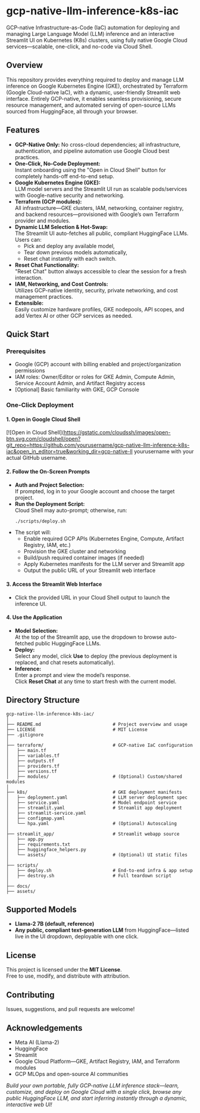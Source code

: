 # gcp-native-llm-inference-k8s-iac

GCP-native Infrastructure-as-Code (IaC) automation for deploying and managing Large Language Model (LLM) inference and an interactive Streamlit UI on Kubernetes (K8s) clusters, using fully native Google Cloud services—scalable, one-click, and no-code via Cloud Shell.

## Overview

This repository provides everything required to deploy and manage LLM inference on Google Kubernetes Engine (GKE), orchestrated by Terraform (Google Cloud-native IaC), with a dynamic, user-friendly Streamlit web interface. Entirely GCP-native, it enables seamless provisioning, secure resource management, and automated serving of open-source LLMs sourced from HuggingFace, all through your browser.

## Features

- **GCP-Native Only:** No cross-cloud dependencies; all infrastructure, authentication, and pipeline automation use Google Cloud best practices.
- **One-Click, No-Code Deployment:**  
  Instant onboarding using the "Open in Cloud Shell" button for completely hands-off end-to-end setup.
- **Google Kubernetes Engine (GKE):**  
  LLM model servers and the Streamlit UI run as scalable pods/services with Google-native security and networking.
- **Terraform (GCP modules):**  
  All infrastructure—GKE clusters, IAM, networking, container registry, and backend resources—provisioned with Google’s own Terraform provider and modules.
- **Dynamic LLM Selection & Hot-Swap:**  
  The Streamlit UI auto-fetches all public, compliant HuggingFace LLMs.  
  Users can:
  - Pick and deploy any available model,
  - Tear down previous models automatically,
  - Reset chat instantly with each switch.
- **Reset Chat Functionality:**  
  "Reset Chat" button always accessible to clear the session for a fresh interaction.
- **IAM, Networking, and Cost Controls:**  
  Utilizes GCP-native identity, security, private networking, and cost management practices.
- **Extensible:**  
  Easily customize hardware profiles, GKE nodepools, API scopes, and add Vertex AI or other GCP services as needed.

## Quick Start

### Prerequisites

- Google (GCP) account with billing enabled and project/organization permissions
- IAM roles: Owner/Editor or roles for GKE Admin, Compute Admin, Service Account Admin, and Artifact Registry access
- [Optional] Basic familiarity with GKE, GCP Console

### One-Click Deployment

#### 1. Open in Google Cloud Shell

[![Open in Cloud Shell](https://gstatic.com/cloudssh/images/open-btn.svg.com/cloudshell/open?git_repo=https://github.com/yourusername/gcp-native-llm-inference-k8s-iac&open_in_editor=true&working_dir=gcp-native-ll yourusername with your actual GitHub username.

#### 2. Follow the On-Screen Prompts

- **Auth and Project Selection:**  
  If prompted, log in to your Google account and choose the target project.
- **Run the Deployment Script:**  
  Cloud Shell may auto-prompt; otherwise, run:
  ```sh
  ./scripts/deploy.sh
  ```
- The script will:
  - Enable required GCP APIs (Kubernetes Engine, Compute, Artifact Registry, IAM, etc.)
  - Provision the GKE cluster and networking
  - Build/push required container images (if needed)
  - Apply Kubernetes manifests for the LLM server and Streamlit app
  - Output the public URL of your Streamlit web interface

#### 3. Access the Streamlit Web Interface

- Click the provided URL in your Cloud Shell output to launch the inference UI.

#### 4. Use the Application

- **Model Selection:**  
  At the top of the Streamlit app, use the dropdown to browse auto-fetched public HuggingFace LLMs.
- **Deploy:**  
  Select any model, click **Use** to deploy (the previous deployment is replaced, and chat resets automatically).
- **Inference:**  
  Enter a prompt and view the model’s response.  
  Click **Reset Chat** at any time to start fresh with the current model.

## Directory Structure

```
gcp-native-llm-inference-k8s-iac/
│
├── README.md                           # Project overview and usage
├── LICENSE                             # MIT License
├── .gitignore
│
├── terraform/                          # GCP-native IaC configuration
│   ├── main.tf
│   ├── variables.tf
│   ├── outputs.tf
│   ├── providers.tf
│   ├── versions.tf
│   ├── modules/                        # (Optional) Custom/shared modules
│
├── k8s/                                # GKE deployment manifests
│   ├── deployment.yaml                 # LLM server deployment spec
│   ├── service.yaml                    # Model endpoint service
│   ├── streamlit.yaml                  # Streamlit app deployment
│   ├── streamlit-service.yaml
│   ├── configmap.yaml
│   └── hpa.yaml                        # (Optional) Autoscaling
│
├── streamlit_app/                      # Streamlit webapp source
│   ├── app.py
│   ├── requirements.txt
│   ├── huggingface_helpers.py
│   └── assets/                         # (Optional) UI static files
│
├── scripts/
│   ├── deploy.sh                       # End-to-end infra & app setup
│   ├── destroy.sh                      # Full teardown script
│
├── docs/
├── assets/
```

## Supported Models

- **Llama-2 7B (default, reference)**
- **Any public, compliant text-generation LLM** from HuggingFace—listed live in the UI dropdown, deployable with one click.

## License

This project is licensed under the **MIT License**.  
Free to use, modify, and distribute with attribution.

## Contributing

Issues, suggestions, and pull requests are welcome!

## Acknowledgements

- Meta AI (Llama-2)
- HuggingFace
- Streamlit
- Google Cloud Platform—GKE, Artifact Registry, IAM, and Terraform modules
- GCP MLOps and open-source AI communities

*Build your own portable, fully GCP-native LLM inference stack—learn, customize, and deploy on Google Cloud with a single click, browse any public HuggingFace LLM, and start inferring instantly through a dynamic, interactive web UI!*
